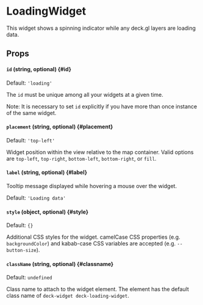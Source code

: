# LoadingWidget

This widget shows a spinning indicator while any deck.gl layers are loading data.

## Props

#### `id` (string, optional) {#id}

Default: `'loading'`

The `id` must be unique among all your widgets at a given time. 

Note: It is necessary to set `id` explicitly if you have more than once instance of the same widget.

#### `placement` (string, optional) {#placement}

Default: `'top-left'`

Widget position within the view relative to the map container. Valid options are `top-left`, `top-right`, `bottom-left`, `bottom-right`, or `fill`.

#### `label` (string, optional) {#label}

Tooltip message displayed while hovering a mouse over the widget.

Default: `'Loading data'`

#### `style` (object, optional) {#style}

Default: `{}`

Additional CSS styles for the widget. camelCase CSS properties (e.g. `backgroundColor`) and kabab-case CSS variables are accepted (e.g. `--button-size`).

#### `className` (string, optional) {#classname}

Default: `undefined`

Class name to attach to the widget element. The element has the default class name of `deck-widget deck-loading-widget`.
